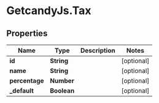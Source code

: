 # GetcandyJs.Tax

## Properties

Name | Type | Description | Notes
------------ | ------------- | ------------- | -------------
**id** | **String** |  | [optional] 
**name** | **String** |  | [optional] 
**percentage** | **Number** |  | [optional] 
**_default** | **Boolean** |  | [optional] 


